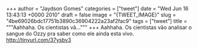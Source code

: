 
+++
author = "Jaydson Gomes"
categories = ["tweet"]
date = "Wed Jun 16 13:43:13 +0000 2010"
draft = false
image = "{TWEET_IMAGE}"
slug = "4be69026bdc17751b3890c36904222a23af2fac9"
tags = ["tweet"]
title = """Aahhaha. Os cientistas vã..."""
+++
Aahhaha. Os cientistas vão analisar o sangue do Ozzy pra saber como ele ainda esta vivo. http://tinyurl.com/37ysbv3
